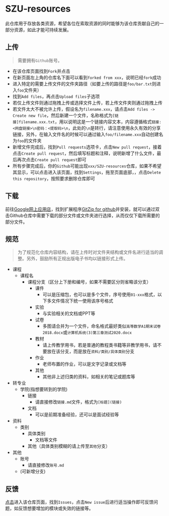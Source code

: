 # SZU-resources

此仓库用于存放各类资源，希望各位在索取资源的同时能够为该仓库贡献自己的一部分资源，如此才能可持续发展。

## 上传

> 需要拥有`Github`账号。

- 在该仓库页面找到`Fork`并点击
- 在新页面左上角的仓库名下面可以看到`forked from xxx`，说明已经`fork`成功
- 进入特定的需要上传文件的文件夹路径（如要上传的路径是`foo/bar.txt`则进入`foo`文件夹）
- 找到`Add files`，再点击`Upload files`子选项
- 若仅上传文件则通过拖拽上传或选择文件上传，若上传文件夹则通过拖拽上传
- 若文件太大不被允许上传，假设名为`filename.xxx`，请点击`Add files -> Create new file`，然后新建一个文件，名称格式为`[链接]filename.xxx.txt`，用以说明这是一个链接内容文本，内容遵循格式`链接: <网盘链接>\n密码：<提取码>\n`，此处的`\n`是转行，请注意使用永久有效的分享链接，另外，在输入文件名的时候可以通过输入`foo/filename.xxx`自动创建名为`foo`的文件夹
- 新增文件完成后，找到`Pull requests`选项卡，点击`New pull request`，接着点击`Create pull request`，然后填写标题和注释，说明新增了什么文件，最后再次点击`Create pull request`即可
- 所有步骤完成后，你的`Github`可能出现`xxx/SZU-resources`仓库，如果不希望其显示，可以点击进入该页面，找到`Settings`，拖至页面底部，，点击`Delete this repository`，按照要求删除仓库即可

## 下载
前往[Google网上应用店]( https://chrome.google.com/webstore/category/extensions?hl=zh-CN )，找到扩展程序[GitZip for github]( https://chrome.google.com/webstore/detail/gitzip-for-github/ffabmkklhbepgcgfonabamgnfafbdlkn?hl=zh-CN )并安装，就可以通过双击Github仓库中需要下载的部分文件或文件夹进行选择，从而仅仅下载所需要的部分文件。

## 规范

> 为了规范化仓库内容结构，请在上传时对文件夹结构或文件名进行适当的调整。另外，鼓励所有正规出版电子书均以链接形式上传。
- 课程
  - 课程名
    - 课程分支（区分上下册和编号，如果不需要区分则省略该分支）
      - 课件
        - 可以是压缩包，也可以是多个文件，序号使用`01-xxx`格式，以下多文件情况下统一使用该序号格式
      - 实验
        - 与实验相关的文档或PPT等
      - 试卷
        - 多图请合并为一个文件，命名格式最好类似`高等数学A1期末试卷2018.docx`或`计算机系统(3)第三章测试2020.docx`
      - 教材
        - 请上传教学用书，若是普通的教程类书籍等非教学用书，请不要放在该分支，而是放在`资料/类别/具体类别`分支
      - 作业
        - 老师布置的作业，可以是文字记录或文档等
      - 其他
        - 其他非上述归类的资料，如相关的笔记或题库等
- 转专业
  - 学院(指想要转到的学院)
    - 链接
      - 请直接修改`链接.md`文件，格式为`[标题](链接)`
    - 文档
      - 可以是前期准备经验，还可以是面试经验等
- 资料
  - 类别
    - 具体类别
      - 文档等文件
    - 其他（具体类别模糊的请上传至`其他`分支）
- 其他
  - 账号
    - 请直接修改`账号.md`
  - (可新增分支)

## 反馈

[点击](https://github.com/kalila-cc/SZU-resources)进入该仓库页面，找到`Issues`，点击`New issue`后进行适当操作即可反馈问题，如反馈想要增加的模块或失效的链接等。
